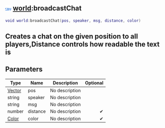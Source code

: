 ## ![server](.gitbook/assets/server.png) [world](./home/world):broadcastChat

```lua
void world:broadcastChat(pos, speaker, msg, distance, color)
```

Creates a chat on the given position to all players,Distance controls how readable the text is
------
## Parameters

| Type   | Name | Description | Optional |
| ------ | ---- | ----------- | -------: |
| [Vector](./home/Vector) | pos | No description |  |
| string | speaker | No description |  |
| string | msg | No description |  |
| number | distance | No description | ✔ |
| [Color](./home/Color) | color | No description | ✔ |

